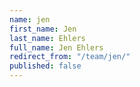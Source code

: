 ```yaml
---
name: jen
first_name: Jen
last_name: Ehlers
full_name: Jen Ehlers
redirect_from: "/team/jen/"
published: false
---
```


